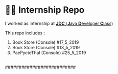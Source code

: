 # 👨‍💻 Internship Repo
I worked as internship at <a href="https://www.facebook.com/javadeveloperclass/"><b>JDC</b> (<u><b>J</b></u>ava <b><u>D</u></b>eveloper <b><u>C</u></b>lass)</a>

This repo includes :
1. Book Store (Console) #17_5_2019
2. Book Store (Console) #18_5_2019
3. PaePyoteThal (Console) #25_5_2019
<br>
##########################
